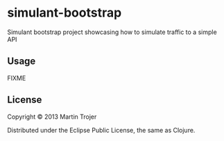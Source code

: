 # simulant-bootstrap

Simulant bootstrap project showcasing how to simulate traffic to a simple API

## Usage

FIXME

## License

Copyright © 2013 Martin Trojer

Distributed under the Eclipse Public License, the same as Clojure.
